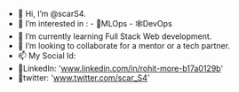 - 👋 Hi, I’m @scarS4.
- 👀 I’m interested in :
           - 🤖MLOps
           - 🕸️DevOps        
- 🌱 I’m currently learning Full Stack Web development.
- 💞️ I’m looking to collaborate for a mentor or a tech partner.
- 📫 My Social Id:
- 🔗LinkedIn:  'www.linkedin.com/in/rohit-more-b17a0129b'
- 🔗twitter:   'www.twitter.com/scar_S4'
